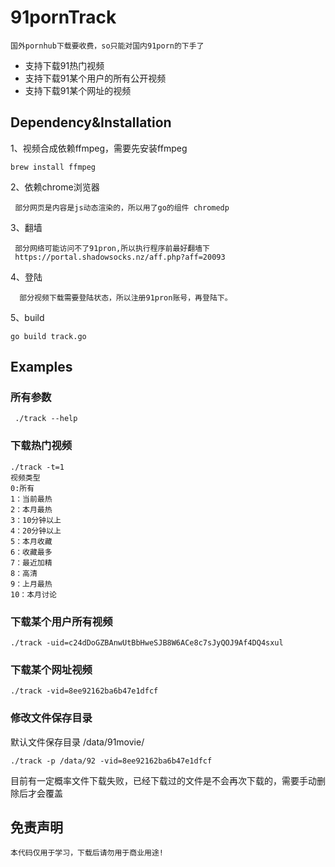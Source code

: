 # 91pornTrack
    国外pornhub下载要收费，so只能对国内91porn的下手了
    
* 支持下载91热门视频    
* 支持下载91某个用户的所有公开视频
* 支持下载91某个网址的视频

## Dependency&Installation
   1、视频合成依赖ffmpeg，需要先安装ffmpeg
    
    brew install ffmpeg
    
   2、依赖chrome浏览器
   
     部分网页是内容是js动态渲染的，所以用了go的组件 chromedp
     
   3、翻墙 
   
     部分网络可能访问不了91pron,所以执行程序前最好翻墙下
     https://portal.shadowsocks.nz/aff.php?aff=20093
   4、登陆
   
      部分视频下载需要登陆状态，所以注册91pron账号，再登陆下。
      
   5、build
   
    go build track.go 
## Examples
   
### 所有参数
     ./track --help
### 下载热门视频
    ./track -t=1
    视频类型
    0:所有 
    1：当前最热 
    2：本月最热 
    3：10分钟以上 
    4：20分钟以上 
    5：本月收藏
    6：收藏最多 
    7：最近加精 
    8：高清 
    9：上月最热 
    10：本月讨论 
### 下载某个用户所有视频
    ./track -uid=c24dDoGZBAnwUtBbHweSJB8W6ACe8c7sJyQOJ9Af4DQ4sxul
### 下载某个网址视频
    ./track -vid=8ee92162ba6b47e1dfcf
### 修改文件保存目录
   默认文件保存目录 /data/91movie/
   
    ./track -p /data/92 -vid=8ee92162ba6b47e1dfcf  
    
   目前有一定概率文件下载失败，已经下载过的文件是不会再次下载的，需要手动删除后才会覆盖
## 免责声明
    本代码仅用于学习，下载后请勿用于商业用途!
